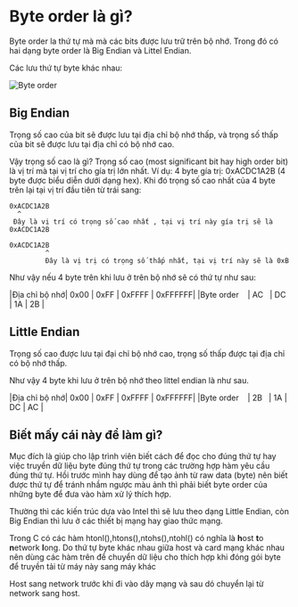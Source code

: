 # Byte order là gì?

Byte order la thứ tự mà mà các bits được lưu trữ trên bộ nhớ. Trong đó có hai dạng byte order là Big Endian và Littel Endian.

Các lưu thứ tự byte khác nhau:

![Byte order](http://src.aalto.fi/c-en/static/pics/byte-order.jpg)

## Big Endian 

Trọng số cao của bit sẽ được lưu tại địa chỉ bộ nhớ thấp, và trọng số thấp của bit sẽ được lưu tại địa chỉ có bộ nhớ cao.

Vậy trọng số cao là gì? Trọng số cao (most significant bit hay high order bit) là vị trí mà tại vị trí cho gía trị lớn nhất. 
Ví dụ: 4 byte gía trị: 0xACDC1A2B (4 byte được biểu diễn dưới dạng hex). Khi đó trọng số cao nhất của 4 byte trên lại tại vị trí đầu
tiên từ trái sang:

```
0xACDC1A2B
  ^
 Đây là vị trí có trọng số cao nhất , tại vị trí này gía trị sẽ là 0xACDC1A2B

0xACDC1A2B
         ^
         Đây là vị trị có trọng số thấp nhất, tại vị trí này sẽ là 0xB
```

Như vậy nếu 4 byte trên khi lưu ở trên bộ nhớ sẽ có thứ tự như sau:

|Địa chỉ bộ nhớ| 0x00 | 0xFF | 0xFFFF | 0xFFFFFF|
|Byte order    | AC   | DC   | 1A     | 2B      |

## Little Endian

Trọng số cao được lưu tại đại chỉ bộ nhớ cao, trọng số thấp được tại địa chỉ có bộ nhớ thấp.

Như vậy 4 byte khi lưu ở trên bộ nhớ theo littel endian là như sau.

|Địa chỉ bộ nhớ| 0x00 | 0xFF | 0xFFFF | 0xFFFFFF|
|Byte order    | 2B   | 1A   | DC     | AC      |

## Biết mấy cái này để làm gì?

Mục đích là giúp cho lập trình viên biết cách để đọc cho đúng thứ tự hay việc truyền dữ liệu byte đúng thứ tự trong các trường hợp 
hàm yêu cầu đúng thứ tự. Hồi trước mình hay dùng để tạo ảnh từ raw data (byte) nên biết được thứ tự để tránh nhầm ngược màu ảnh 
thì phải biết byte order của những byte để đưa vào hàm xử lý thích hợp.

Thường thì các kiến trúc dựa vào Intel thì sẽ lưu theo dạng Little Endian, còn Big Endian thì lưu ở các thiết bị mạng hay giao thức mạng.

Trong C có các hàm htonl(),htons(),ntohs(),ntohl() có nghĩa là **h**ost **t**o **n**etwork **l**ong. Do thứ tự byte khác nhau giữa 
host và card mạng khác nhau nên dùng các hàm trên để chuyển dữ liệu cho thích hợp khi đóng gói byte để truyền tải từ máy này sang máy khác

Host sang network trước khi đi vào dây mạng và sau dó chuyển lại từ network sang host. 
